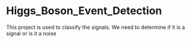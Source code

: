 # Higgs_Boson_Event_Detection
This project is used to classify the signals. We need to determine if it is a signal or is it a noise
